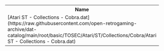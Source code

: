 <table>
<tr><th>Name</th><th>Size</th></tr>
<tr><td>
[Atari ST - Collections - Cobra.dat](https://raw.githubusercontent.com/open-retrogaming-archive/dat-catalog/main/root/basic/TOSEC/Atari/ST/Collections/Cobra/Atari ST - Collections - Cobra.dat)
</td><td>26715</td></tr>
</table>
